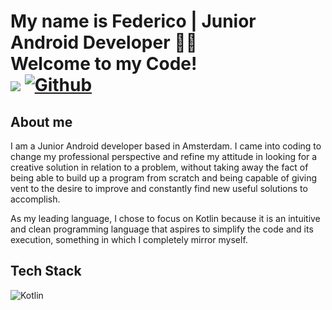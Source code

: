 # My name is Federico | Junior Android Developer 👨‍💻 </br> Welcome to my Code! </br> ![](https://visitor-badge.laobi.icu/badge?page_id=MenneaDb.MenneaDb) [![Github](https://img.shields.io/github/followers/MenneaDb?label=Followers&logo=Github)](https://github.com/MenneaDb)

## **About me**

I am a Junior Android developer based in Amsterdam. I came into coding to change my professional perspective and refine my attitude in looking for a creative solution in relation to a problem, without taking away the fact of being able to build up a program from scratch and being capable of giving vent to the desire to improve and constantly find new useful solutions to accomplish.  

As my leading language, I chose to focus on Kotlin because it is an intuitive and clean programming language that aspires to simplify the code and its execution, something in which I completely mirror myself.

## **Tech Stack**

<img alt="Kotlin" src="https://img.shields.io/badge/kotlin-%230095D5.svg?&style=for-the-badge&logo=kotlin&logoColor=white"/>
<!--
**MenneaDb/MenneaDb** is a ✨ _special_ ✨ repository because its `README.md` (this file) appears on your GitHub profile.

Here are some ideas to get you started:

- 🔭 I’m currently working on ...
- 🌱 I’m currently learning ...
- 👯 I’m looking to collaborate on ...
- 🤔 I’m looking for help with ...
- 💬 Ask me about ...
- 📫 How to reach me: ...
- 😄 Pronouns: ...
- ⚡ Fun fact: ...
-->
